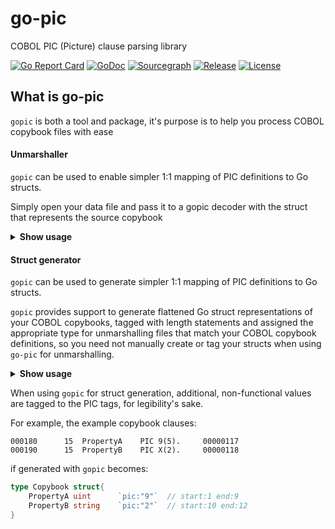 # go-pic
COBOL PIC (Picture) clause parsing library

[![Go Report Card](https://goreportcard.com/badge/github.com/pgmitche/go-pic)](https://goreportcard.com/report/github.com/pgmitche/go-pic)
[![GoDoc](https://pkg.go.dev/badge/github.com/pgmitche/go-pic?status.svg)](https://pkg.go.dev/github.com/pgmitche/go-pic?tab=doc)
[![Sourcegraph](https://sourcegraph.com/github.com/pgmitche/go-pic/-/badge.svg)](https://sourcegraph.com/github.com/pgmitche/go-pic?badge)
[![Release](https://img.shields.io/github/release/pgmitche/go-pic.svg?style=flat-square)](https://github.com/pgmitche/go-pic/releases)
[![License](https://img.shields.io/badge/License-MIT-blue.svg)](https://github.com/pgmitche/go-pic/blob/master/LICENSE)

## What is go-pic

`gopic` is both a tool and package, it's purpose is to help you process COBOL copybook files with ease

#### Unmarshaller

`gopic` can be used to enable simpler 1:1 mapping of PIC definitions to Go structs. 

Simply open your data file and pass it to a gopic decoder with the struct that represents the source
copybook

<details><summary><b>Show usage</b></summary>

1. Import gopic

    ```go
    import (
        pic "github.com/pgmitche/go-pic"
    )
    ```

2. Tag your structs

    Say your copybook data looks like
    ```
    000180      15  PropertyA    PIC X(5).     00000117
    000190      15  PropertyB    PIC X(2).     00000118
    ```

    ```go
    type yourStruct struct {
        PropertyA string `pic:5` 
        PropertyB string `pic:2`
    }
    ```

3. Prepare a decoder and unmarshal your input

    ```go
    d := pic.NewDecoder(f) // where f is your io.Reader / data
    typ := yourStruct{} // with pic tags
    if err := d.Decode(typ); err != nil {
            log.Fatal(err)
    }
    ```

</details>

#### Struct generator

`gopic` can be used to generate simpler 1:1 mapping of PIC definitions to Go structs. 

`gopic` provides support to generate flattened Go struct representations of your COBOL copybooks, tagged with length statements and assigned the appropriate type for unmarshalling files that match your COBOL copybook definitions, so you need not manually create or tag your structs when using `go-pic` for unmarshalling.

<details><summary><b>Show usage</b></summary>

1. Install gopic!

    Get started using `gopic` by for struct generation by running:

    ```shell script
    git clone github.com/pgmitche/go-pic
    cd go-pic
    make install
    ```
   
2. Generate structs from a copybook file
    
    ```shell script
    gopic file -o shipping -i cobolstuff/copybook-shipping.txt
    ```
    
3. Generate many structs from a directory containing copybooks (only copybooks)

    ```shell script
    gopic dir -o mystructsdir -i cobolstuff
    ```

</details>

When using `gopic` for struct generation, additional, non-functional values are tagged to the PIC tags, for legibility's sake. 

For example, the example copybook clauses:

```
000180      15  PropertyA    PIC 9(5).     00000117
000190      15  PropertyB    PIC X(2).     00000118
```

if generated with `gopic` becomes:

```go
type Copybook struct{
    PropertyA uint      `pic:"9"`  // start:1 end:9
    PropertyB string    `pic:"2"`  // start:10 end:12
}
```
